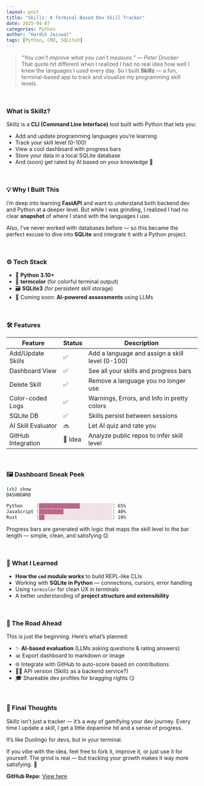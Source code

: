 ```yaml
---
layout: post
title: "Skillz: A Terminal-Based Dev Skill Tracker"
date: 2025-04-07
categories: Python
author: "Hardik Jaiswal"
tags: [Python, CMD, SQLite3]
---
```


> *“You can't improve what you can't measure.” — Peter Drucker*  
That quote hit different when I realized I had no real idea how well I knew the languages I used every day. So I built **Skillz** — a fun, terminal-based app to track and visualize my programming skill levels.

<br/>

### What is Skillz?

Skillz is a **CLI (Command Line Interface)** tool built with Python that lets you:
- Add and update programming languages you’re learning
- Track your skill level (0-100)
- View a cool dashboard with progress bars
- Store your data in a local SQLite database
- And (soon) get rated by AI based on your knowledge 👀

<br/>

### 💡 Why I Built This

I’m deep into learning **FastAPI** and want to understand both backend dev and Python at a deeper level. But while I was grinding, I realized I had no clear **snapshot** of where I stand with the languages I use.

Also, I’ve never worked with databases before — so this became the perfect excuse to dive into **SQLite** and integrate it with a Python project.

<br/>

### ⚙️ Tech Stack

- 🐍 **Python 3.10+**
- 🎨 **termcolor** (for colorful terminal output)
- 🗃️ **SQLite3** (for persistent skill storage)
- 🧠 Coming soon: **AI-powered assessments** using LLMs

<br/>

### 🛠️ Features

| Feature | Status | Description |
|--------|--------|-------------|
| Add/Update Skills | ✅ | Add a language and assign a skill level (0-100) |
| Dashboard View | ✅ | See all your skills and progress bars |
| Delete Skill | ✅ | Remove a language you no longer use |
| Color-coded Logs | ✅ | Warnings, Errors, and Info in pretty colors |
| SQLite DB | ✅ | Skills persist between sessions |
| AI Skill Evaluator | 🔜 | Let AI quiz and rate you |
| GitHub Integration | 🧠 Idea | Analyze public repos to infer skill level |

<br/>

### 🖼️ Dashboard Sneak Peek

```bash
(sh) show
DASHBOARD

Python     [███████████████░░░░░░░░░░░░] 65%
JavaScript [█████████░░░░░░░░░░░░░░░░░░] 40%
Rust       [██░░░░░░░░░░░░░░░░░░░░░░░░░] 10%
```

Progress bars are generated with logic that maps the skill level to the bar length — simple, clean, and satisfying 😌

<br/>

### 🧠 What I Learned

- **How the `cmd` module works** to build REPL-like CLIs
- Working with **SQLite in Python** — connections, cursors, error handling
- Using `termcolor` for clean UX in terminals
- A better understanding of **project structure and extensibility**

<br/>

### 🚀 The Road Ahead

This is just the beginning. Here’s what’s planned:

- ✨ **AI-based evaluation** (LLMs asking questions & rating answers)
- 📊 Export dashboard to markdown or image
- 🌐 Integrate with GitHub to auto-score based on contributions
- 🧑‍💻 API version (Skillz as a backend service?)
- 🎓 Shareable dev profiles for bragging rights 😏

<br/>

### 💬 Final Thoughts

Skillz isn’t just a tracker — it’s a way of gamifying your dev journey. Every time I update a skill, I get a little dopamine hit and a sense of progress.

It’s like Duolingo for devs, but in your terminal.

If you vibe with the idea, feel free to fork it, improve it, or just use it for yourself. The grind is real — but tracking your growth makes it way more satisfying. 🚀


**GitHub Repo:** [View here](https://github.com/pythonicforge/Skillz.sh)  
